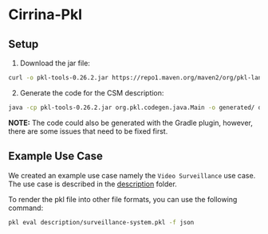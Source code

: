 # Cirrina-Pkl

## Setup

1. Download the jar file:

```bash
curl -o pkl-tools-0.26.2.jar https://repo1.maven.org/maven2/org/pkl-lang/pkl-tools/0.26.2/pkl-tools-0.26.2.jar
```

2. Generate the code for the CSM description:

```bash
java -cp pkl-tools-0.26.2.jar org.pkl.codegen.java.Main -o generated/ description/CollaborativeStateMachineDescription.pkl --generate-getters --generate-javadoc
```

**NOTE:** The code could also be generated with the Gradle plugin, however, there are some issues that need to be fixed first.

## Example Use Case

We created an example use case namely the `Video Surveillance` use case. The use case is described in
the [description](description/surveillance-system.pkl)
folder.

To render the pkl file into other file formats, you can use the following command:

```bash
pkl eval description/surveillance-system.pkl -f json
```

